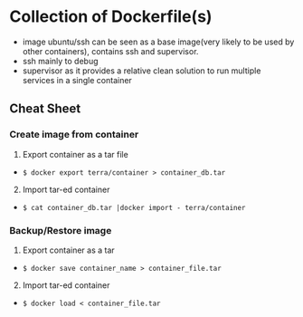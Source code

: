 # Collection of Dockerfile(s)

 - image ubuntu/ssh can be seen as a base image(very likely to be used by other containers), contains ssh and supervisor.
  - ssh mainly to debug
  - supervisor as it provides a relative clean solution to run multiple services in a single container

## Cheat Sheet

### Create image from container

1. Export container as a tar file
  - `$ docker export terra/container > container_db.tar`
2. Import tar-ed container
  - `$ cat container_db.tar |docker import - terra/container`

 ### Backup/Restore image

1. Export container as a tar
  - `$ docker save container_name > container_file.tar`
2. Import tar-ed container
  - `$ docker load < container_file.tar` 
 
